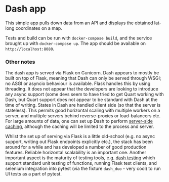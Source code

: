 # Dash app

This simple app pulls down data from an API and displays the obtained lat-long coordinates on a map.

Tests and build can be run with `docker-compose build`, and the service brought up with `docker-compose up`. The app should be available on `http://localhost:8080`.

### Other notes

The dash app is served via Flask on Gunicorn. Dash appears to mostly be built on top of Flask, meaning that Dash can only be served through WSGI; no ASGI or asyncio behaviour is available. Flask handles this by using threading. It does not appear that the developers are looking to introduce any async support (some devs seem to have tried to get Quart working with Dash, but Quart support does not appear to be standard with Dash at the time of writing. States in Dash are handled client side (so that the server is stateless). This permits good horizontal scaling with multiple workers on a server, and multiple servers behind reverse-proxies or load-balancers etc. For large amounts of data, one can set up Dash to perform [server-side caching](https://community.plotly.com/t/show-and-tell-server-side-caching/42854), although the caching will be limited to the process and server.

Whilst the set up of serving via Flask is a little old-school (e.g. no async support, writing out Flask endpoints explicitly etc.), the stack has been around for a while and has developed a number of good production features. Reliable horizontal scalability is an important one. Another important aspect is the maturity of testing tools, e.g. [dash testing](https://dash.plotly.com/testing) which support standard unit testing of functions, running Flask test clients, and selenium integration into pytest (via the fixture `dash_duo` - very cool) to run UI tests as a part of pytest.

